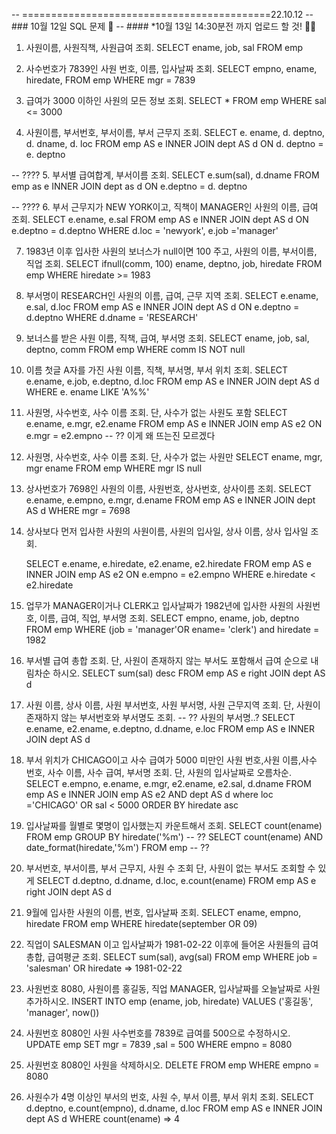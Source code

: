 -- ===========================================22.10.12
-- ### 10월 12일 SQL 문제 🎅
-- #### *10월 13일 14:30분전 까지 업로드 할 것! 👮‍♂️

1. 사원이름, 사원직책, 사원급여 조회.
	SELECT 
		ename, job, sal
	FROM emp 
	
2. 사수번호가 7839인 사원 번호, 이름, 입사날짜 조회.
	SELECT 
		empno, ename, hiredate,
	FROM emp
	WHERE mgr = 7839
	
3. 급여가 3000 이하인 사원의 모든 정보 조회.
	SELECT 
		*
	FROM emp
	WHERE sal <= 3000

4. 사원이름, 부서번호, 부서이름, 부서 근무지 조회.
	SELECT 
		e. ename, d. deptno, d. dname, d. loc
	FROM emp AS e INNER JOIN dept AS d
	ON d. deptno = e. deptno
	
 -- ???? 5. 부서별 급여합계, 부서이름 조회. 
	SELECT 
		e.sum(sal), d.dname
	FROM emp as e INNER JOIN dept as d
	ON e.deptno = d. deptno
	
	

 -- ???? 6. 부서 근무지가 NEW YORK이고, 직책이 MANAGER인 사원의 이름, 급여 조회. 
	SELECT e.ename, e.sal
	FROM emp AS e INNER JOIN dept AS d
	ON e.deptno = d.deptno
	WHERE d.loc = 'newyork', e.job ='manager'
	
7. 1983년 이후 입사한 사원의 보너스가 null이면 100 주고, 사원의 이름, 부서이름, 직업 조회.
	SELECT ifnull(comm, 100) ename, deptno, job, hiredate
	FROM emp
	WHERE hiredate >= 1983
	
8.  부서명이 RESEARCH인 사원의 이름, 급여, 근무 지역 조회.
	SELECT e.ename, e.sal, d.loc
	FROM emp AS e INNER JOIN dept AS d
	ON e.deptno = d.deptno
	WHERE d.dname = 'RESEARCH'
	
9. 보너스를 받은 사원 이름, 직책, 급여, 부서명 조회.
	SELECT ename, job, sal, deptno, comm
	FROM emp
	WHERE comm IS NOT null

10. 이름 첫글 A자를 가진 사원 이름, 직책, 부서명, 부서 위치 조회.
	SELECT e.ename, e.job, e.deptno, d.loc
	FROM emp AS e INNER JOIN dept AS d
	WHERE e. ename LIKE 'A%%'

11. 사원명, 사수번호, 사수 이름 조회. 단, 사수가 없는 사원도 포함
	SELECT e.ename, e.mgr, e2.ename 
	FROM emp AS e INNER JOIN emp AS e2
	ON e.mgr = e2.empno
	-- ?? 이게 왜 뜨는진 모르겠다
	
12. 사원명, 사수번호, 사수 이름 조회. 단, 사수가 없는 사원만
	SELECT ename, mgr, mgr ename
	FROM emp
	WHERE mgr IS null

13. 상사번호가 7698인 사원의 이름, 사원번호, 상사번호, 상사이름 조회.
	SELECT e.ename, e.empno, e.mgr, d.ename
	FROM emp AS e INNER JOIN dept AS d
	WHERE mgr = 7698

14. 상사보다 먼저 입사한 사원의 사원이름, 사원의 입사일, 상사 이름, 상사 입사일 조회.

	SELECT e.ename, e.hiredate, e2.ename, e2.hiredate
	FROM emp AS e INNER JOIN emp AS e2
	ON e.empno = e2.empno
	WHERE e.hiredate < e2.hiredate
	
15. 업무가 MANAGER이거나 CLERK고 입사날짜가 1982년에 입사한
 사원의 사원번호, 이름, 급여, 직업, 부서명 조회.
 	SELECT empno, ename, job, deptno
 	FROM emp
 	WHERE (job = 'manager'OR ename= 'clerk') and hiredate = 1982	

16. 부서별 급여 총합 조회. 
    단, 사원이 존재하지 않는 부서도 포함해서 급여 순으로 내림차순 하시오.
	SELECT sum(sal) desc
	FROM emp AS e right JOIN dept AS d
	
17.  사원 이름, 상사 이름, 사원 부서번호, 사원 부서명, 사원 근무지역 조회. 
    단, 사원이 존재하지 않는 부서번호와 부서명도 조회.
    -- ?? 사원의 부서명..?
    SELECT e.ename, e2.ename, e.deptno, d.dname, e.loc
    FROM emp AS e INNER JOIN dept AS d
    

18. 부서 위치가 CHICAGO이고 사수 급여가 5000 미만인 
 사원 번호,사원 이름,사수 번호, 사수 이름, 사수 급여, 부서명 조회.
 단, 사원의 입사날짜로 오름차순.
	 SELECT e.empno, e.ename, e.mgr, e2.ename, e2.sal, d.dname
	 FROM emp AS e INNER JOIN emp AS e2 AND dept AS d
	 where loc ='CHICAGO' OR sal < 5000
	 ORDER BY hiredate asc

19. 입사날짜를 월별로 몇명이 입사했는지 카운트해서 조회.
	SELECT count(ename)
	FROM emp
	GROUP BY hiredate('%m')
-- ??
	SELECT count(ename) AND date_format(hiredate,'%m')
	FROM emp
-- ??
	
20. 부서번호, 부서이름, 부서 근무지, 사원 수 조회 단, 사원이 없는 부서도 조회할 수 있게 
	SELECT d.deptno, d.dname, d.loc, e.count(ename)
	FROM emp AS e right JOIN dept AS d
	
21. 9월에 입사한 사원의 이름, 번호, 입사날짜 조회.
	SELECT ename, empno, hiredate
	FROM emp
	WHERE hiredate(september OR 09)

22. 직업이 SALESMAN 이고 입사날짜가 1981-02-22 이후에 들어온 사원들의 급여 총합, 급여평균 조회.
	SELECT sum(sal), avg(sal)
	FROM emp
	WHERE job = 'salesman' OR hiredate => 1981-02-22

23. 사원번호 8080, 사원이름 홍길동, 직업 MANAGER, 입사날짜를 오늘날짜로 사원 추가하시오.
	INSERT INTO emp (ename, job, hiredate)
	VALUES ('홍길동', 'manager', now())

24. 사원번호 8080인 사원 사수번호를 7839로 급여를 500으로 수정하시오.
	UPDATE emp
	SET mgr = 7839 ,sal = 500
	WHERE empno = 8080 

25. 사원번호 8080인 사원을 삭제하시오.
	DELETE FROM emp
	WHERE empno = 8080

26. 사원수가 4명 이상인 부서의 번호, 사원 수, 부서 이름, 부서 위치 조회.
	SELECT d.deptno, e.count(empno), d.dname, d.loc
	FROM emp AS e INNER JOIN dept AS d
	WHERE count(ename) => 4
